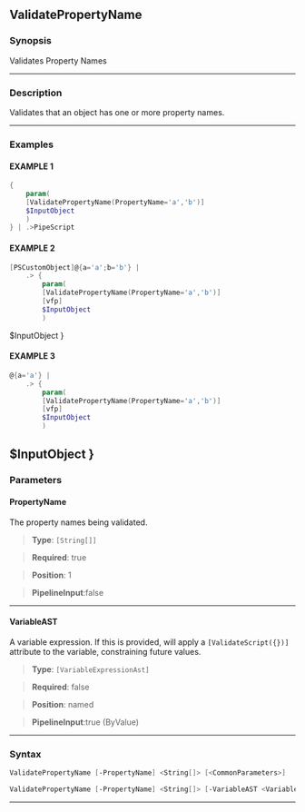 ValidatePropertyName
--------------------
### Synopsis
Validates Property Names

---
### Description

Validates that an object has one or more property names.

---
### Examples
#### EXAMPLE 1
```PowerShell
{
    param(
    [ValidatePropertyName(PropertyName='a','b')]
    $InputObject
    )
} | .>PipeScript
```

#### EXAMPLE 2
```PowerShell
[PSCustomObject]@{a='a';b='b'} |
    .> {
        param(
        [ValidatePropertyName(PropertyName='a','b')]
        [vfp]
        $InputObject
        )
```
$InputObject
    }
#### EXAMPLE 3
```PowerShell
@{a='a'} |
    .> {
        param(
        [ValidatePropertyName(PropertyName='a','b')]
        [vfp]
        $InputObject
        )
```
$InputObject
    }
---
### Parameters
#### **PropertyName**

The property names being validated.



> **Type**: ```[String[]]```

> **Required**: true

> **Position**: 1

> **PipelineInput**:false



---
#### **VariableAST**

A variable expression.
If this is provided, will apply a ```[ValidateScript({})]``` attribute to the variable, constraining future values.



> **Type**: ```[VariableExpressionAst]```

> **Required**: false

> **Position**: named

> **PipelineInput**:true (ByValue)



---
### Syntax
```PowerShell
ValidatePropertyName [-PropertyName] <String[]> [<CommonParameters>]
```
```PowerShell
ValidatePropertyName [-PropertyName] <String[]> [-VariableAST <VariableExpressionAst>] [<CommonParameters>]
```
---

